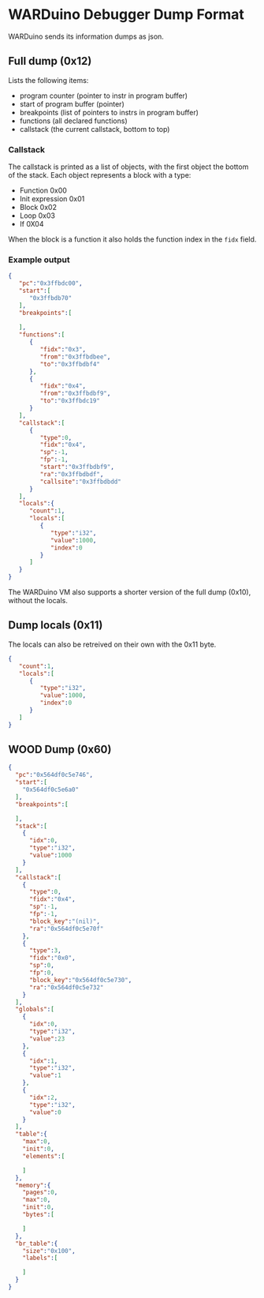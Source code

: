 # WARDuino Debugger Dump Format

WARDuino sends its information dumps as json.

## Full dump (0x12) 

Lists the following items:

- program counter (pointer to instr in program buffer)
- start of program buffer (pointer)
- breakpoints (list of pointers to instrs in program buffer)
- functions (all declared functions)
- callstack (the current callstack, bottom to top)

### Callstack

The callstack is printed as a list of objects, with the first object the bottom of the stack.
Each object represents a block with a type:

- Function 0x00
- Init expression 0x01
- Block 0x02
- Loop 0x03
- If 0X04

When the block is a function it also holds the function index in the `fidx` field.

### Example output

```json
{
   "pc":"0x3ffbdc00",
   "start":[
      "0x3ffbdb70"
   ],
   "breakpoints":[
      
   ],
   "functions":[
      {
         "fidx":"0x3",
         "from":"0x3ffbdbee",
         "to":"0x3ffbdbf4"
      },
      {
         "fidx":"0x4",
         "from":"0x3ffbdbf9",
         "to":"0x3ffbdc19"
      }
   ],
   "callstack":[
      {
         "type":0,
         "fidx":"0x4",
         "sp":-1,
         "fp":-1,
         "start":"0x3ffbdbf9",
         "ra":"0x3ffbdbdf",
         "callsite":"0x3ffbdbdd"
      }
   ],
   "locals":{
      "count":1,
      "locals":[
         {
            "type":"i32",
            "value":1000,
            "index":0
         }
      ]
   }
}
```

The WARDuino VM also supports a shorter version of the full dump (0x10), without the locals.

## Dump locals (0x11)

The locals can also be retreived on their own with the 0x11 byte.

```json
{
   "count":1,
   "locals":[
      {
         "type":"i32",
         "value":1000,
         "index":0
      }
   ]
}
```

## WOOD Dump (0x60)

```json
{
  "pc":"0x564df0c5e746",
  "start":[
    "0x564df0c5e6a0"
  ],
  "breakpoints":[

  ],
  "stack":[
    {
      "idx":0,
      "type":"i32",
      "value":1000
    }
  ],
  "callstack":[
    {
      "type":0,
      "fidx":"0x4",
      "sp":-1,
      "fp":-1,
      "block_key":"(nil)",
      "ra":"0x564df0c5e70f"
    },
    {
      "type":3,
      "fidx":"0x0",
      "sp":0,
      "fp":0,
      "block_key":"0x564df0c5e730",
      "ra":"0x564df0c5e732"
    }
  ],
  "globals":[
    {
      "idx":0,
      "type":"i32",
      "value":23
    },
    {
      "idx":1,
      "type":"i32",
      "value":1
    },
    {
      "idx":2,
      "type":"i32",
      "value":0
    }
  ],
  "table":{
    "max":0,
    "init":0,
    "elements":[

    ]
  },
  "memory":{
    "pages":0,
    "max":0,
    "init":0,
    "bytes":[

    ]
  },
  "br_table":{
    "size":"0x100",
    "labels":[

    ]
  }
}
```
